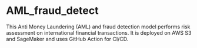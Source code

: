 # AML_fraud_detect
This Anti Money Laundering (AML) and fraud detection model performs risk assessment on international financial transactions. It is deployed on AWS S3 and SageMaker and uses GitHub Action for CI/CD.  
